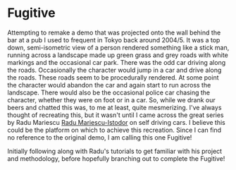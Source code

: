 # Fugitive

Attempting to remake a demo that was projected onto the wall behind the bar at a pub I used to frequent in Tokyo back around 2004/5.
It was a top down, semi-isometric view of a person rendered something like a stick man, running across a landscape made up green grass and
grey roads with white markings and the occasional car park. There was the odd car driving along the roads. Occasionally the
character would jump in a car and drive along the roads. These roads seem to be procedurally rendered. At some point the
character would abandon the car and again start to run across the landscape. There would also be the occasional police car
chasing the character, whether they were on foot or in a car. So, while we drank our beers and chatted this was, to me at
least, quite mesmerizing. I've always thought of recreating this, but it wasn't until I came across the great series by
Radu Mariescu [Radu Mariescu-Istodor](https://github.com/gniziemazity) on self driving cars. I believe this could be the
platform on which to achieve this recreation. Since I can find no reference to the original demo, I am calling this one Fugitive!

Initially following along with Radu's tutorials to get familiar with his project and methodology, before hopefully branching
out to complete the Fugitive!
